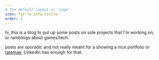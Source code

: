 ```yaml
---
# the default layout is 'page'
icon: fas fa-info-circle
order: 1
---
```


<!-- > Add Markdown syntax content to file `_tabs/about.md`{: .filepath } and it will show up on this page.
{: .prompt-tip } -->

hi, this is a blog to put up some posts on side projects that I'm working on, or ramblings about games/tech. 

posts are sporadic and not really meant for a showing a nice portfolio or [tatemae](www.google.com/search?q=tatemae), LinkedIn has enough for that.